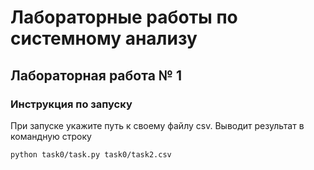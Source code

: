 # Лабораторные работы по системному анализу

## Лабораторная работа № 1
### Инструкция по запуску

При запуске укажите путь к своему файлу csv. Выводит результат в командную строку
```bash
python task0/task.py task0/task2.csv
```